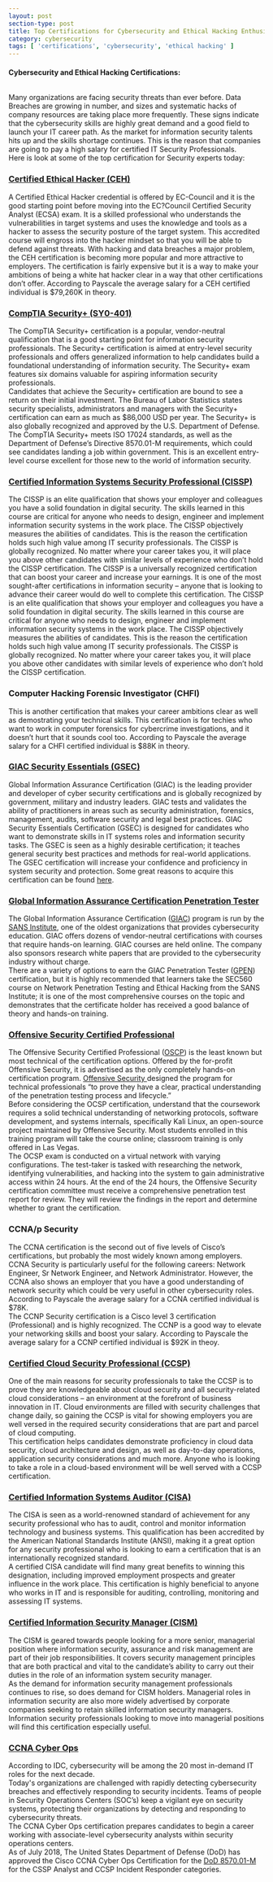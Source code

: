 ```yaml
---
layout: post
section-type: post
title: Top Certifications for Cybersecurity and Ethical Hacking Enthusiasts
category: cybersecurity
tags: [ 'certifications', 'cybersecurity', 'ethical hacking' ]
---
```

<!-- wp:heading {"level":4} -->
<h4>Cybersecurity and Ethical Hacking Certifications:</h4>
<!-- /wp:heading -->

<!-- wp:image {"id":1849} -->
<figure class="wp-block-image"><img src="https://ajulusthoughts.files.wordpress.com/2019/06/hacker-certification-hacking-online-courses.jpg" alt="" class="wp-image-1849" /></figure>
<!-- /wp:image -->

<!-- wp:paragraph {"dropCap":true} -->
<p class="has-drop-cap">Many organizations are facing security threats than ever before. Data Breaches are growing in number, and sizes and systematic hacks of company resources are taking place more frequently. These signs indicate that the cybersecurity skills are highly great demand and a good field to launch your IT career path. As the market for information security talents hits up and the skills shortage continues. This is the reason that companies are going to pay a high salary for certified IT Security Professionals.<br>Here is look at some of the top certification for Security experts today:</p>
<!-- /wp:paragraph -->

<!-- wp:heading {"level":3} -->
<h3><a href="https://www.eccouncil.org/programs/certified-ethical-hacker-ceh/">Certified Ethical Hacker (CEH)</a></h3>
<!-- /wp:heading -->

<!-- wp:paragraph -->
<p>A Certified Ethical Hacker credential is offered by EC-Council and it is the good starting point before moving into the EC?Council Certified Security Analyst (ECSA) exam. It is a skilled professional who understands the vulnerabilities in target systems and uses the knowledge and tools as a hacker to assess the security posture of the target system. This accredited course will engross into the hacker mindset so that you will be able to defend against threats. With hacking and data breaches a major problem, the CEH certification is  becoming more popular and more attractive to employers. The  certification is fairly expensive but it is a way to make your ambitions  of being a white hat hacker  clear in a way that other certifications don’t offer. According to Payscale the average salary for a CEH certified individual is $79,260K in theory. </p>
<!-- /wp:paragraph -->

<!-- wp:heading {"level":3} -->
<h3><a href="https://certification.comptia.org/training">CompTIA Security+ (SY0-401)</a></h3>
<!-- /wp:heading -->

<!-- wp:paragraph -->
<p>The CompTIA Security+ certification is a popular, vendor-neutral  qualification that is a good starting point for information security  professionals. The Security+ certification is aimed at entry-level  security professionals and offers generalized information to help  candidates build a foundational understanding of information security.  The Security+ exam features six domains valuable for aspiring  information security professionals.<br>Candidates that achieve the Security+ certification are bound to see a  return on their initial investment. The Bureau of Labor Statistics  states security specialists, administrators and managers with the  Security+ certification can earn as much as $86,000 USD per year. The  Security+ is also globally recognized and approved by the U.S.  Department of Defense. The CompTIA Security+ meets ISO 17024 standards,  as well as the Department of Defense’s Directive 8570.01-M requirements,  which could see candidates landing a job within government. This is an  excellent entry-level course excellent for those new to the world of  information security. </p>
<!-- /wp:paragraph -->

<!-- wp:heading {"level":3} -->
<h3><a href="https://www.isc2.org/Certifications/CISSP/Prerequisite-Pathway">Certified Information Systems Security Professional (CISSP)</a></h3>
<!-- /wp:heading -->

<!-- wp:paragraph -->
<p>The CISSP is an elite qualification that shows your employer and  colleagues you have a solid foundation in digital security. The skills  learned in this course are critical for anyone who needs to design,  engineer and implement information security systems in the work place.  The CISSP objectively measures the abilities of candidates. This is the  reason the certification holds such high value among IT security  professionals. The CISSP is globally recognized. No matter where your career takes  you, it will place you above other candidates with similar levels of  experience who don’t hold the CISSP certification.  The CISSP is a universally recognized certification that can boost your  career and increase your earnings. It is one of the most sought-after  certifications in information security – anyone that is looking to  advance their career would do well to complete this certification. The CISSP is an elite qualification that shows your employer and  colleagues you have a solid foundation in digital security. The skills  learned in this course are critical for anyone who needs to design,  engineer and implement information security systems in the work place.  The CISSP objectively measures the abilities of candidates. This is the  reason the certification holds such high value among IT security  professionals. The CISSP is globally recognized. No matter where your career takes  you, it will place you above other candidates with similar levels of  experience who don’t hold the CISSP certification. </p>
<!-- /wp:paragraph -->

<!-- wp:heading {"level":3} -->
<h3><strong>Computer Hacking Forensic Investigator (CHFI)</strong></h3>
<!-- /wp:heading -->

<!-- wp:paragraph -->
<p> This is another certification that makes your career ambitions clear as  well as demostrating your technical skills. This certification is for  techies who want to work in computer forensics for cybercrime  investigations, and it doesn’t hurt that it sounds cool too. According  to Payscale the average salary for a CHFI certified individual is $88K in theory.</p>
<!-- /wp:paragraph -->

<!-- wp:heading {"level":3} -->
<h3><a href="https://www.giac.org/media/exams/prep-guide.pdf">GIAC Security Essentials (GSEC)</a></h3>
<!-- /wp:heading -->

<!-- wp:paragraph -->
<p>Global Information Assurance Certification (GIAC) is the leading  provider and developer of cyber security certifications and is globally  recognized by government, military and industry leaders. GIAC tests and  validates the ability of practitioners in areas such as security  administration, forensics, management, audits, software security and  legal best practices. GIAC Security Essentials Certification (GSEC) is designed for  candidates who want to demonstrate skills in IT systems roles and  information security tasks. The GSEC is seen as a highly desirable  certification; it teaches general security best practices and methods  for real-world applications.  The GSEC certification will increase your confidence and proficiency in  system security and protection. Some great reasons to acquire this  certification can be found <a href="https://www.giac.org/certifications/why-certify">here</a>. </p>
<!-- /wp:paragraph -->

<!-- wp:heading {"level":3} -->
<h3><a href="https://www.giac.org/certification/penetration-tester-gpen">Global Information Assurance Certification Penetration Tester</a></h3>
<!-- /wp:heading -->

<!-- wp:paragraph -->
<p>The Global Information Assurance Certification (<a rel="noreferrer noopener" href="https://www.giac.org/" target="_blank">GIAC</a>) program is run by the <a rel="noreferrer noopener" href="https://www.sans.org/" target="_blank">SANS Institute</a>,  one of the oldest organizations that provides cybersecurity education.  GIAC offers dozens of vendor-neutral certifications with courses that  require hands-on learning. GIAC courses are held online. The company  also sponsors research white papers that are provided to the  cybersecurity industry without charge.<br>There are a variety of options to earn the GIAC Penetration Tester (<a rel="noreferrer noopener" href="https://www.giac.org/certification/penetration-tester-gpen" target="_blank">GPEN</a>)  certification, but it is highly recommended that learners take the  SEC560 course on Network Penetration Testing and Ethical Hacking from  the SANS Institute; it is one of the most comprehensive courses on the  topic and demonstrates that the certificate holder has received a good  balance of theory and hands-on training.</p>
<!-- /wp:paragraph -->

<!-- wp:heading {"level":3} -->
<h3><a href="https://www.offensive-security.com/information-security-certifications/oscp-offensive-security-certified-professional/">Offensive Security Certified Professional</a></h3>
<!-- /wp:heading -->

<!-- wp:paragraph -->
<p>The Offensive Security Certified Professional (<a rel="noreferrer noopener" href="https://www.offensive-security.com/information-security-certifications/oscp-offensive-security-certified-professional/" target="_blank">OSCP</a>)  is the least known but most technical of the certification options.  Offered by the for-profit Offensive Security, it is advertised as the  only completely hands-on certification program. <a rel="noreferrer noopener" href="https://www.offensive-security.com/" target="_blank">Offensive Security </a>designed  the program for technical professionals “to prove they have a clear,  practical understanding of the penetration testing process and  lifecycle.” <br>Before considering the OCSP certification, understand that the  coursework requires a solid technical understanding of networking  protocols, software development, and systems internals, specifically  Kali Linux, an open-source project maintained by Offensive Security.  Most students enrolled in this training program will take the course  online; classroom training is only offered in Las Vegas. <br>The OCSP exam is conducted on a virtual network with varying  configurations. The test-taker is tasked with researching the network,  identifying vulnerabilities, and hacking into the system to gain  administrative access within 24 hours. At the end of the 24 hours, the  Offensive Security certification committee must receive a comprehensive  penetration test report for review. They will review the findings in the  report and determine whether to grant the certification. </p>
<!-- /wp:paragraph -->

<!-- wp:heading {"level":3} -->
<h3><strong>CCNA/p Security </strong></h3>
<!-- /wp:heading -->

<!-- wp:paragraph -->
<p>The CCNA certification is the second out of five levels of Cisco’s  certifications, but probably the most widely known among employers. CCNA  Security is particularly useful for the following careers: Network  Engineer, Sr Network Engineer, and Network Administrator. However, the  CCNA also shows an employer that you have a good understanding of  network security which could be very useful in other cybersecurity  roles. According to Payscale the average salary for a CCNA certified  individual is $78K.<br>The CCNP Security certification is a Cisco level 3 certification  (Professional) and is highly recognized. The CCNP is a good way to  elevate your networking skills and boost your salary. According to  Payscale the average salary for a CCNP certified individual is $92K in theoy. </p>
<!-- /wp:paragraph -->

<!-- wp:heading {"level":3} -->
<h3><a href="http://www.isc2.org/ccsp-cbk-references">Certified Cloud Security Professional (CCSP)</a></h3>
<!-- /wp:heading -->

<!-- wp:paragraph -->
<p>One of the main reasons for security professionals to take the CCSP  is to prove they are knowledgeable about cloud security and all  security-related cloud considerations – an environment at the forefront  of business innovation in IT. Cloud environments are filled with  security challenges that change daily, so gaining the CCSP is vital for  showing employers you are well versed in the required security  considerations that are part and parcel of cloud computing. <br>This certification helps candidates demonstrate proficiency in cloud  data security, cloud architecture and design, as well as day-to-day  operations, application security considerations and much more. Anyone  who is looking to take a role in a cloud-based environment will be well  served with a CCSP certification. </p>
<!-- /wp:paragraph -->

<!-- wp:heading {"level":3} -->
<h3><a href="http://www.isaca.org/Certification/CISA-Certified-Information-Systems-Auditor/November-December-Exam-Window-Information/Pages/default.aspx">Certified Information Systems Auditor (CISA)</a></h3>
<!-- /wp:heading -->

<!-- wp:paragraph -->
<p>The CISA is seen as a world-renowned standard of achievement for any  security professional who has to audit, control and monitor information  technology and business systems. This qualification has been accredited  by the American National Standards Institute (ANSI), making it a great  option for any security professional who is looking to earn a  certification that is an internationally recognized standard.<br> A certified CISA candidate will find many great benefits to winning this  designation, including improved employment prospects and greater  influence in the work place. This certification is highly beneficial to  anyone who works in IT and is responsible for auditing, controlling,  monitoring and assessing IT systems. </p>
<!-- /wp:paragraph -->

<!-- wp:heading {"level":3} -->
<h3><a href="http://www.isaca.org/Certification/CISM-Certified-Information-Security-Manager/November-December-Exam-Window-Information/Pages/default.aspx">Certified Information Security Manager (CISM)</a></h3>
<!-- /wp:heading -->

<!-- wp:paragraph -->
<p>The CISM is geared towards people looking for a more senior,  managerial position where information security, assurance and risk  management are part of their job responsibilities. It covers security  management principles that are both practical and vital to the  candidate’s ability to carry out their duties in the role of an  information system security manager.<br> As the demand for information security management professionals  continues to rise, so does demand for CISM holders. Managerial roles in  information security are also more widely advertised by corporate  companies seeking to retain skilled information security managers.  Information security professionals looking to move into managerial  positions will find this certification especially useful. </p>
<!-- /wp:paragraph -->

<!-- wp:heading {"level":3} -->
<h3 id="fw-pagetitle"><a href="https://www.cisco.com/c/en/us/training-events/training-certifications/certifications/associate/ccna-cyber-ops.html">CCNA Cyber Ops</a></h3>
<!-- /wp:heading -->

<!-- wp:paragraph -->
<p> According to IDC, cybersecurity will be among the 20 most in-demand IT roles for the next decade. <br>Today's organizations are challenged with rapidly detecting  cybersecurity breaches and effectively responding to security incidents.  Teams of people in Security Operations Centers (SOC’s) keep a vigilant  eye on security systems, protecting their organizations by detecting and  responding to cybersecurity threats.<br>The CCNA Cyber Ops certification prepares candidates to begin a  career working with associate-level cybersecurity analysts within  security operations centers.<br>As of July 2018, The United States Department of Defense (DoD) has approved the Cisco CCNA Cyber Ops Certification for the <a href="https://iase.disa.mil/iawip/Pages/iabaseline.aspx">DoD 8570.01-M</a> for the CSSP Analyst and CCSP Incident Responder categories.</p>
<!-- /wp:paragraph -->
